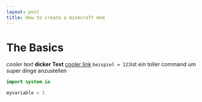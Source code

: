 ```yaml
---
layout: post
title: How to create a minecraft mod
---
```


# The Basics
*cooler text* **dicker Text** [cooler link](https://www.youtube.com/watch?v=4MQ0UuGlnng&t=853s) `beispiel = 123`ist ein toller command um super dinge anzustellen
```java
import system.io

myvariable = 3

```
